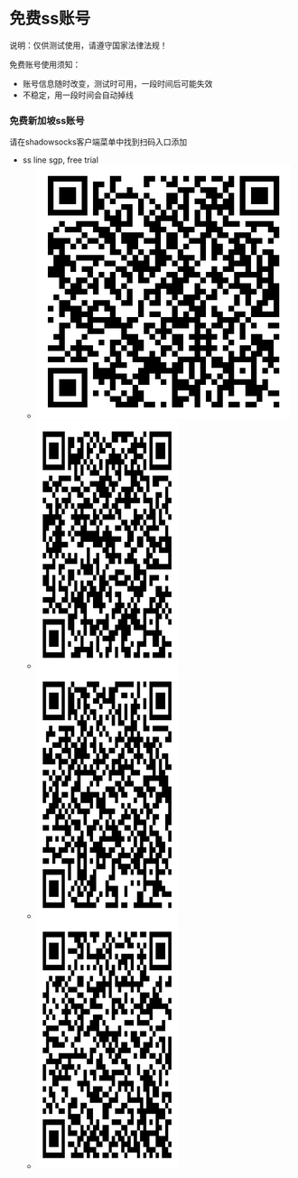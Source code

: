 # 免费ss账号

说明：仅供测试使用，请遵守国家法律法规！

免费账号使用须知：
- 账号信息随时改变，测试时可用，一段时间后可能失效
- 不稳定，用一段时间会自动掉线

### 免费新加坡ss账号
 请在shadowsocks客户端菜单中找到扫码入口添加
- ss line sgp, free trial
  - <img src="./img/720033dba74ff380b6d7c11e1be030cf.png" />
  - <img src="./img/a3ff3a2eba0dd086754e9921a3743e52.png" height="440" width="250" />
  - <img src="./img/cec9da12ccff076785949182694ad811.png" height="440" width="250" />
  - <img src="./img/daad409f4ffba6ee33a6d04828b4c5b8.png" height="440" width="250" />
